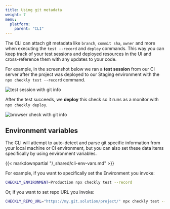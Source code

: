 ```yaml
---
title: Using git metadata
weight: 7
menu:
  platform:
    parent: "CLI"
---
```


The CLI can attach git metadata like `branch`, `commit sha`, `owner` and more when executing the `test --record` and `deploy` commands. This way you can keep track of 
your test sessions and deployed resources in the UI and cross-reference them with any updates to your code.

For example, in the screenshot below we ran a **test session** from our CI server after the project was deployed to our 
Staging environment with the `npx checkly test --record` command.

![test session with git info](/docs/images/cli/test_session_git_data.png)

After the test succeeds, we **deploy** this check so it runs as a monitor with `npx checkly deploy`. 

![browser check with git info](/docs/images/cli/browser_check_git_data.png)


## Environment variables

The CLI will attempt to auto-detect and parse git specific information from your local machine or CI environment, but you 
can also set these data items specifically by using environment variables.

{{< markdownpartial "/_shared/cli-env-vars.md" >}}

For example, if you want to specifically set the Environment you invoke:

```bash
CHECKLY_ENVIRONMENT=Production npx checkly test --record
```

Or, if you want to set repo URL you invoke:

```bash
CHECKLY_REPO_URL="https://my.git.solution/project/" npx checkly test --record
```

